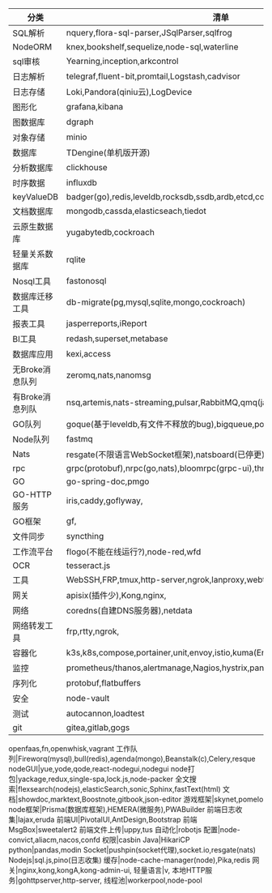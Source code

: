 分类|清单|
-|-|
SQL解析 |nquery,flora-sql-parser,JSqlParser,sqlfrog
NodeORM|knex,bookshelf,sequelize,node-sql,waterline
sql审核|Yearning,inception,arkcontrol
日志解析 |telegraf,fluent-bit,promtail,Logstash,cadvisor
日志存储|Loki,Pandora(qiniu云),LogDevice
图形化|grafana,kibana
图数据库|dgraph
对象存储|minio
数据库|TDengine(单机版开源)
分析数据库|clickhouse
时序数据|influxdb
keyValueDB|badger(go),redis,leveldb,rocksdb,ssdb,ardb,etcd,consul,tikv,codis,zookeeper
文档数据库|mongodb,cassda,elasticseach,tiedot
云原生数据库|yugabytedb,cockroach
轻量关系数据库|rqlite
Nosql工具|fastonosql
数据库迁移工具|db-migrate(pg,mysql,sqlite,mongo,cockroach)
报表工具|jasperreports,iReport
BI工具|redash,superset,metabase
数据库应用|kexi,access
无Broke消息队列|zeromq,nats,nanomsg
有Broke消息列队|nsq,artemis,nats-streaming,pulsar,RabbitMQ,qmq(java)
GO队列|goque(基于leveldb,有文件不释放的bug),bigqueue,pogreb
Node队列|fastmq
Nats|resgate(不限语言WebSocket框架),natsboard(已停更),nats-rest-config-proxy
rpc|grpc(protobuf),nrpc(go,nats),bloomrpc(grpc-ui),thrift,netty,zyre
GO|go-spring-doc,pmgo
GO-HTTP服务|iris,caddy,goflyway,
GO框架|gf,
文件同步|syncthing
工作流平台|flogo(不能在线运行?),node-red,wfd
OCR|tesseract.js
工具|WebSSH,FRP,tmux,http-server,ngrok,lanproxy,webterminal
网关|apisix(插件少),Kong,nginx,
网络|coredns(自建DNS服务器),netdata
网络转发工具|frp,rtty,ngrok,
容器化|k3s,k8s,compose,portainer,unit,envoy,istio,kuma(Envoy),ambassador
监控|prometheus/thanos,alertmanage,Nagios,hystrix,pandora(nodejs),alinode(nodejs)
序列化|protobuf,flatbuffers
安全|node-vault
测试|autocannon,loadtest
git|gitea,gitlab,gogs
openfaas,fn,openwhisk,vagrant
工作队列|Fireworq(mysql),bull(redis),agenda(mongo),Beanstalk(c),Celery,resque
nodeGUI|yue,yode,qode,react-nodegui,nodegui
node打包|yackage,redux,single-spa,lock.js,node-packer
全文搜索|flexsearch(nodejs),elasticSearch,sonic,Sphinx,fastText(html)
文档|showdoc,marktext,Boostnote,gitbook,json-editor
游戏框架|skynet,pomelo
node框架|Prisma(数据库框架),HEMERA(微服务),PWABuilder
前端日志收集|lajax,eruda
前端UI|PivotalUI,AntDesign,Bootstrap
前端MsgBox|sweetalert2
前端文件上传|uppy,tus
自动化|robotjs
配置|node-convict,aliacm,nacos,confd
权限|casbin
Java|HikariCP
python|pandas,modin
Socket|pushpin(socket代理),socket.io,resgate(nats)
Nodejs|sql.js,pino(日志收集)
缓存|node-cache-manager(node),Pika,redis
网关|nginx,kong,kongA,kong-admin-ui,
轻量语言|v,
本地HTTP服务|gohttpserver,http-server,
线程池|workerpool,node-pool



